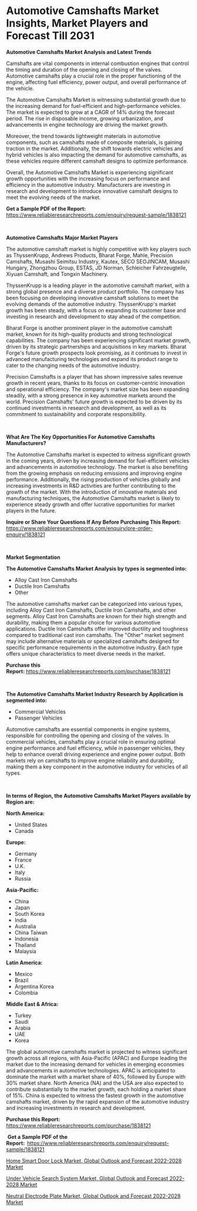 <p><h1>Automotive Camshafts Market Insights, Market Players and Forecast Till 2031</h1></p><p><strong>Automotive Camshafts Market Analysis and Latest Trends</strong></p>
<p><p>Camshafts are vital components in internal combustion engines that control the timing and duration of the opening and closing of the valves. Automotive camshafts play a crucial role in the proper functioning of the engine, affecting fuel efficiency, power output, and overall performance of the vehicle.</p><p>The Automotive Camshafts Market is witnessing substantial growth due to the increasing demand for fuel-efficient and high-performance vehicles. The market is expected to grow at a CAGR of 14% during the forecast period. The rise in disposable income, growing urbanization, and advancements in engine technology are driving the market growth.</p><p>Moreover, the trend towards lightweight materials in automotive components, such as camshafts made of composite materials, is gaining traction in the market. Additionally, the shift towards electric vehicles and hybrid vehicles is also impacting the demand for automotive camshafts, as these vehicles require different camshaft designs to optimize performance.</p><p>Overall, the Automotive Camshafts Market is experiencing significant growth opportunities with the increasing focus on performance and efficiency in the automotive industry. Manufacturers are investing in research and development to introduce innovative camshaft designs to meet the evolving needs of the market.</p></p>
<p><strong>Get a Sample PDF of the Report:&nbsp;</strong> <a href="https://www.reliableresearchreports.com/enquiry/request-sample/1838121">https://www.reliableresearchreports.com/enquiry/request-sample/1838121</a></p>
<p>&nbsp;</p>
<p><strong>Automotive Camshafts Major Market Players</strong></p>
<p><p>The automotive camshaft market is highly competitive with key players such as ThyssenKrupp, Andrews Products, Bharat Forge, Mahle, Precision Camshafts, Musashi Seimitsu Industry, Kautex, SECO SEOJINCAM, Musashi Hungary, Zhongzhou Group, ESTAS, JD Norman, Schleicher Fahrzeugteile, Xiyuan Camshaft, and Tongxin Machinery.</p><p>ThyssenKrupp is a leading player in the automotive camshaft market, with a strong global presence and a diverse product portfolio. The company has been focusing on developing innovative camshaft solutions to meet the evolving demands of the automotive industry. ThyssenKrupp's market growth has been steady, with a focus on expanding its customer base and investing in research and development to stay ahead of the competition.</p><p>Bharat Forge is another prominent player in the automotive camshaft market, known for its high-quality products and strong technological capabilities. The company has been experiencing significant market growth, driven by its strategic partnerships and acquisitions in key markets. Bharat Forge's future growth prospects look promising, as it continues to invest in advanced manufacturing technologies and expand its product range to cater to the changing needs of the automotive industry.</p><p>Precision Camshafts is a player that has shown impressive sales revenue growth in recent years, thanks to its focus on customer-centric innovation and operational efficiency. The company's market size has been expanding steadily, with a strong presence in key automotive markets around the world. Precision Camshafts' future growth is expected to be driven by its continued investments in research and development, as well as its commitment to sustainability and corporate responsibility.</p></p>
<p>&nbsp;</p>
<p><strong>What Are The Key Opportunities For Automotive Camshafts Manufacturers?</strong></p>
<p><p>The Automotive Camshafts market is expected to witness significant growth in the coming years, driven by increasing demand for fuel-efficient vehicles and advancements in automotive technology. The market is also benefiting from the growing emphasis on reducing emissions and improving engine performance. Additionally, the rising production of vehicles globally and increasing investments in R&D activities are further contributing to the growth of the market. With the introduction of innovative materials and manufacturing techniques, the Automotive Camshafts market is likely to experience steady growth and offer lucrative opportunities for market players in the future.</p></p>
<p><strong>Inquire or Share Your Questions If Any Before Purchasing This Report:</strong> <a href="https://www.reliableresearchreports.com/enquiry/pre-order-enquiry/1838121">https://www.reliableresearchreports.com/enquiry/pre-order-enquiry/1838121</a></p>
<p>&nbsp;</p>
<p><strong>Market Segmentation</strong></p>
<p><strong>The Automotive Camshafts Market Analysis by types is segmented into:</strong></p>
<p><ul><li>Alloy Cast Iron Camshafts</li><li>Ductile Iron Camshafts</li><li>Other</li></ul></p>
<p><p>The automotive camshafts market can be categorized into various types, including Alloy Cast Iron Camshafts, Ductile Iron Camshafts, and other segments. Alloy Cast Iron Camshafts are known for their high strength and durability, making them a popular choice for various automotive applications. Ductile Iron Camshafts offer improved ductility and toughness compared to traditional cast iron camshafts. The "Other" market segment may include alternative materials or specialized camshafts designed for specific performance requirements in the automotive industry. Each type offers unique characteristics to meet diverse needs in the market.</p></p>
<p><strong>Purchase this Report:&nbsp;</strong><a href="https://www.reliableresearchreports.com/purchase/1838121">https://www.reliableresearchreports.com/purchase/1838121</a></p>
<p>&nbsp;</p>
<p><strong>The Automotive Camshafts Market Industry Research by Application is segmented into:</strong></p>
<p><ul><li>Commercial Vehicles</li><li>Passenger Vehicles</li></ul></p>
<p><p>Automotive camshafts are essential components in engine systems, responsible for controlling the opening and closing of the valves. In commercial vehicles, camshafts play a crucial role in ensuring optimal engine performance and fuel efficiency, while in passenger vehicles, they help to enhance overall driving experience and engine power output. Both markets rely on camshafts to improve engine reliability and durability, making them a key component in the automotive industry for vehicles of all types.</p></p>
<p>&nbsp;</p>
<p><strong>In terms of Region, the Automotive Camshafts Market Players available by Region are:</strong></p>
<p>
    <p> <strong> North America: </strong>
        <ul>
            <li>United States</li>
            <li>Canada</li>
        </ul>
        </p> 
    <p> <strong> Europe: </strong>
        <ul>
            <li>Germany</li>
            <li>France</li>
            <li>U.K.</li>
            <li>Italy</li>
            <li>Russia</li>
        </ul>
        </p> 
    <p> <strong> Asia-Pacific: </strong>
        <ul>
            <li>China</li>
            <li>Japan</li>
            <li>South Korea</li>
            <li>India</li>
            <li>Australia</li>
            <li>China Taiwan</li>
            <li>Indonesia</li>
            <li>Thailand</li>
            <li>Malaysia</li>
        </ul>
        </p> 
    <p> <strong> Latin America: </strong>
        <ul>
            <li>Mexico</li>
            <li>Brazil</li>
            <li>Argentina Korea</li>
            <li>Colombia</li>
        </ul>
        </p> 
    <p> <strong> Middle East & Africa: </strong>
        <ul>
            <li>Turkey</li>
            <li>Saudi</li>
            <li>Arabia</li>
            <li>UAE</li>
            <li>Korea</li>
        </ul>
    </p>
    </p>
<p><p>The global automotive camshafts market is projected to witness significant growth across all regions, with Asia-Pacific (APAC) and Europe leading the market due to the increasing demand for vehicles in emerging economies and advancements in automotive technologies. APAC is anticipated to dominate the market with a market share of 40%, followed by Europe with 30% market share. North America (NA) and the USA are also expected to contribute substantially to the market growth, each holding a market share of 15%. China is expected to witness the fastest growth in the automotive camshafts market, driven by the rapid expansion of the automotive industry and increasing investments in research and development.</p></p>
<p><strong>Purchase this Report: </strong><a href="https://www.reliableresearchreports.com/purchase/1838121">https://www.reliableresearchreports.com/purchase/1838121</a></p>
<p>&nbsp;<strong>Get a Sample PDF of the Report:&nbsp;&nbsp;</strong><a href="https://www.reliableresearchreports.com/enquiry/request-sample/1838121">https://www.reliableresearchreports.com/enquiry/request-sample/1838121</a></p>
<p><strong></strong></p>
<p><p><a href="https://view.publitas.com/reportprime-1/home-smart-door-lock-market-global-outlook-and-forecast-2022-2028-market-size-growth-and-forecast-from-2023-2030/">Home Smart Door Lock Market, Global Outlook and Forecast 2022-2028 Market</a></p><p><a href="https://view.publitas.com/reportprime-1/under-vehicle-search-system-market-global-outlook-and-forecast-2022-2028-market-size-and-growth-market-segmentation-regional-and-country-breakdowns-and-market-trends-for-period-from-2023-2030/">Under Vehicle Search System Market, Global Outlook and Forecast 2022-2028 Market</a></p><p><a href="https://view.publitas.com/reportprime-1/neutral-electrode-plate-market-global-outlook-and-forecast-2022-2028-market-size-share-trends-analysis-report-by-application-regional-outlook-competitive-strategies-and-segment-forecasts-2023-2030/">Neutral Electrode Plate Market, Global Outlook and Forecast 2022-2028 Market</a></p></p>
